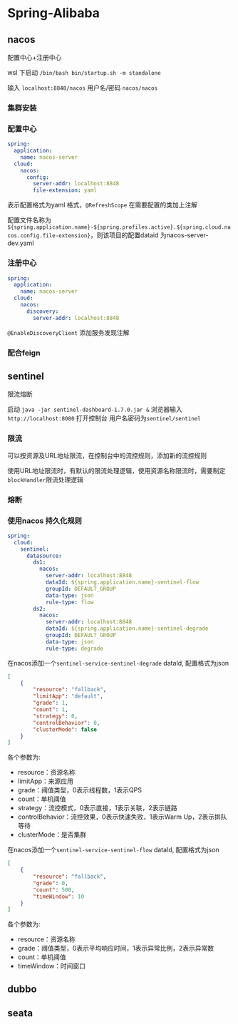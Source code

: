 # Spring-Alibaba

## nacos

配置中心+注册中心

wsl 下启动 `/bin/bash bin/startup.sh -m standalone`

输入 `localhost:8848/nacos` 用户名/密码 `nacos/nacos`

### 集群安装

### 配置中心

```yaml
spring:
  application:
    name: nacos-server
  cloud:
    nacos:
      config:
        server-addr: localhost:8848
        file-extension: yaml
```

表示配置格式为yaml 格式，`@RefreshScope` 在需要配置的类加上注解

配置文件名称为 `${spring.application.name}-${spring.profiles.active}.${spring.cloud.nacos.config.file-extension}`，则该项目的配置dataid 为nacos-server-dev.yaml

### 注册中心

```yaml
spring:
  application:
    name: nacos-server
  cloud:
    nacos:
      discovery:
        server-addr: localhost:8848
```

`@EnableDiscoveryClient` 添加服务发现注解

### 配合feign

## sentinel

限流熔断

启动 `java -jar sentinel-dashboard-1.7.0.jar &` 浏览器输入`http://localhost:8080` 打开控制台 用户名密码为`sentinel/sentinel`

### 限流

可以按资源及URL地址限流，在控制台中的流控规则，添加新的流控规则

使用URL地址限流时，有默认的限流处理逻辑，使用资源名称限流时，需要制定`blockHandler`限流处理逻辑

### 熔断

### 使用nacos 持久化规则

```yaml
spring:
  cloud:
    sentinel:
      datasource:
        ds1:
          nacos:
            server-addr: localhost:8848
            dataId: ${spring.application.name}-sentinel-flow
            groupId: DEFAULT_GROUP
            data-type: json
            rule-type: flow
        ds2:
          nacos:
            server-addr: localhost:8848
            dataId: ${spring.application.name}-sentinel-degrade
            groupId: DEFAULT_GROUP
            data-type: json
            rule-type: degrade
```

在nacos添加一个`sentinel-service-sentinel-degrade` dataId, 配置格式为json

```json
[
    {
        "resource": "fallback",
        "limitApp": "default",
        "grade": 1,
        "count": 1,
        "strategy": 0,
        "controlBehavior": 0,
        "clusterMode": false
    }
]
```

各个参数为:

- resource：资源名称
- limitApp：来源应用
- grade：阈值类型，0表示线程数，1表示QPS
- count：单机阈值
- strategy：流控模式，0表示直接，1表示关联，2表示链路
- controlBehavior：流控效果，0表示快速失败，1表示Warm Up，2表示排队等待
- clusterMode：是否集群

在nacos添加一个`sentinel-service-sentinel-flow` dataId, 配置格式为json

```json
[
    {
        "resource": "fallback",
        "grade": 0,
        "count": 500,
        "timeWindow": 10
    }
]
```

各个参数为:

- resource：资源名称
- grade：阈值类型，0表示平均响应时间，1表示异常比例，2表示异常数
- count：单机阈值
- timeWindow：时间窗口

## dubbo

## seata